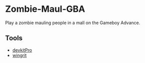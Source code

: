 # Zombie-Maul-GBA

Play a zombie mauling people in a mall on the Gameboy Advance.

## Tools

- [devkitPro](https://devkitpro.org/wiki/Getting_Started)
- [wingrit](http://coranac.com/man/grit/html/wingrit.htm)

